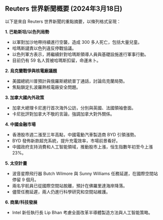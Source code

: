 ## Reuters 世界新聞概要 (2024年3月18日)

以下是來自 Reuters 世界新聞的重點摘要，以條列格式呈現：

**1. 巴勒斯坦/以色列局勢**

*   以軍對加沙地帶持續進行空襲，造成 300 多人死亡，包括大量兒童。
*   哈瑪斯譴責以色列違反停戰協議。
*   以色列軍方表示，將繼續針對哈瑪斯領導人員與基礎設施進行軍事行動。
*   目前仍有 59 名人質被哈瑪斯扣留，命運未卜。

**2. 烏克蘭戰爭與核電廠議題**

*   美國總統川普預計與俄羅斯總統普丁通話，討論烏克蘭局勢。
*   焦點鎖定扎波羅熱核電廠安全問題。

**3. 加拿大國內外政策**

*   加拿大總理卡尼進行首次海外公訪，分別與英國、法國領袖會面。
*   卡尼批評對加拿大不敬的言論，強調加拿大對外關係。

**4. 中國金融市場**

*   香港股市週二漲至三年高點，中國電動汽車製造商 BYD 引領漲勢。
*   BYD 發佈新款超充系統，提升充電效率，市場前景看好。
*   中國政府支持消費和人工智能領域，推動股市上漲，恒生指數年初至今上漲 23%。

**5. 太空計畫**

*   波音星際飛行器 Butch Wilmore 與 Sunny Williams 任務延遲，在國際空間站停留 9 個月。
*   兩名宇航員已從國際空間站脫離，預計在佛羅里達海岸降落。
*   儘管任務延遲，兩人仍進行科學研究和空間站維護。

**6.  商業/科技發展**

*   Intel 新任執行長 Lip Bhan 考慮全面改革半導體製造方法與人工智能策略。